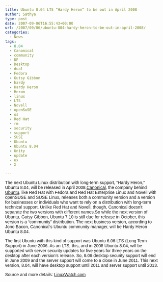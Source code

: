 ```yaml
---
title: Ubuntu 8.04 LTS “Hardy Heron” to be out in April 2008
author: Sathya
type: post
date: 2007-09-06T16:55:43+00:00
url: /2007/09/06/ubuntu-804-hardy-heron-to-be-out-in-april-2008/
categories:
  - News
tags:
  - 8.04
  - Canonical
  - community
  - DE
  - Desktop
  - dual
  - Fedora
  - Gutsy Gibbon
  - hardy
  - Hardy Heron
  - Heron
  - linux
  - LTS
  - Novell
  - openSuSE
  - os
  - Red Hat
  - rm
  - security
  - support
  - SUSE
  - Ubuntu
  - Ubuntu 8.04
  - Unity
  - update
  - ux
  - X

---
```

<font face="Arial">The next Ubuntu Linux distribution with long-term support, &#8220;Hardy Heron,&#8221; Ubuntu 8.04, will be released in April 2008.</font>[<font face="Arial">Canonical</font>][1]<font face="Arial">, the company behind </font>[<font face="Arial">Ubuntu</font>][2]<font face="Arial">, like Red Hat with Fedora and Red Hat Enterprise Linux and Novell with openSUSE and SUSE Linux, releases both a community version and a version for businesses or individuals who want to rely on a distribution with long-term technical support. Unlike Red Hat and Novell, though, Canonical doesn&#8217;t separate the two versions with different names.</font><font face="Arial">So while the next version of Ubuntu, Gutsy Gibbon, Ubuntu 7.10 is still due for release in October, this version is a &#8220;community&#8221; distribution. The next business version, according to Jono Bacon, Canonical&#8217;s Ubuntu community manager, will be Hardy Heron Ubuntu 8.04.</font>

<font face="Arial">The first Ubuntu with this kind of support was Ubuntu 6.06 LTS (Long Term Support) in June 2006. As an LTS, this, and in 2008 Ubuntu 8.04, will be supported with server security updates for five years for three years on the desktop after each version&#8217;s release. So, 6.06 desktop security support will end in June 2009 and the server support will come to a close in June 2011. This next version, 8.04, will have desktop support until 2011 and server support until 2013.</font>

<font face="Arial">Source and more details: <a href="http://www.linux-watch.com/news/NS7596541819.html">LinuxWatch.com</a></font>

 [1]: http://www.canonical.com/
 [2]: http://www.ubuntu.com/